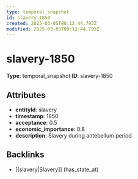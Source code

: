 ```yaml
---
type: temporal_snapshot
id: slavery-1850
created: 2025-03-05T00:12:44.793Z
modified: 2025-03-05T00:12:44.793Z
---
```


# slavery-1850

**Type**: temporal_snapshot
**ID**: slavery-1850

## Attributes

- **entityId**: slavery
- **timestamp**: 1850
- **acceptance**: 0.5
- **economic_importance**: 0.8
- **description**: Slavery during antebellum period

## Backlinks

- [[slavery|Slavery]] (has_state_at)

